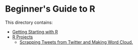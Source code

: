 # Beginner's Guide to R 
This directory contains:
* [Getting Starting with R](Getting%20Started%20with%20R.md)
* [R Projects]()
    * [Scrapping Tweets from Twitter and Making Word Cloud.]()
